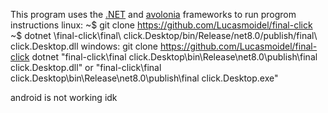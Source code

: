 This program uses the [.NET](https://dotnet.microsoft.com/) and [avolonia](https://avaloniaui.net/) frameworks
to run progrom instructions
linux:
~$ git clone https://github.com/Lucasmoidel/final-click
~$ dotnet \final-click\final\ click.Desktop/bin/Release/net8.0/publish/final\ click.Desktop.dll
windows:
git clone https://github.com/Lucasmoidel/final-click
dotnet "final-click\final click.Desktop\bin\Release\net8.0\publish\final click.Desktop.dll"
or 
"final-click\final click.Desktop\bin\Release\net8.0\publish\final click.Desktop.exe"

android is not working idk
